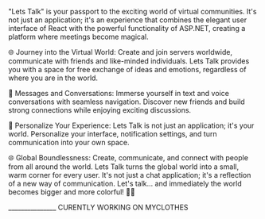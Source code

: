 "Lets Talk" is your passport to the exciting world of virtual communities. It's not just an application; it's an experience that combines the elegant user interface of React with the powerful functionality of ASP.NET, creating a platform where meetings become magical.

🌐 Journey into the Virtual World:
Create and join servers worldwide, communicate with friends and like-minded individuals. Lets Talk provides you with a space for free exchange of ideas and emotions, regardless of where you are in the world.

💬 Messages and Conversations:
Immerse yourself in text and voice conversations with seamless navigation. Discover new friends and build strong connections while enjoying exciting discussions.

🌟 Personalize Your Experience:
Lets Talk is not just an application; it's your world. Personalize your interface, notification settings, and turn communication into your own space.

🌐 Global Boundlessness:
Create, communicate, and connect with people from all around the world. Lets Talk turns the global world into a small, warm corner for every user. It's not just a chat application; it's a reflection of a new way of communication. Let's talk... and immediately the world becomes bigger and more colorful! 💬🚀


_______________ CURENTLY WORKING ON MYCLOTHES
